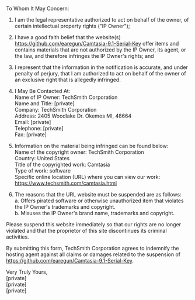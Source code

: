 To Whom It May Concern:

1.  I am the legal representative authorized to act on behalf of the owner, of certain intellectual property rights ("IP Owner");

2.  I have a good faith belief that the website(s)
https://github.com/earegun/Camtasia-9.1-Serial-Key
offer items and contains materials that are not authorized by the IP Owner, its agent, or the law, and therefore infringes the IP Owner's rights; and

3.  I represent that the information in the notification is accurate, and under penalty of perjury, that I am authorized to act on behalf of the owner of an exclusive right that is allegedly infringed.

4. I May Be Contacted At:  
Name of IP Owner:  TechSmith Corporation  
Name and Title:   [private]    
Company:   TechSmith Corporation    
Address:  2405 Woodlake Dr. Okemos MI, 48664    
Email: [private]    
Telephone:  [private]     
Fax: [private]  

5. Information on the material being infringed can be found below:  
Name of the copyright owner: TechSmith Corporation  
Country: United States  
Title of the copyrighted work: Camtasia  
Type of work: software  
Specific online location (URL) where you can view our work: https://www.techsmith.com/camtasia.html

6. The reasons that the URL website must be suspended are as follows:  
a. Offers pirated software or otherwise unauthorized item that violates the IP Owner's trademarks and copyright.  
b. Misuses the IP Owner's brand name, trademarks and copyright.  

Please suspend this website immediately so that our rights are no longer violated and that the proprietor of this site discontinues its criminal activities.  

By submitting this form, TechSmith Corporation agrees to indemnify the hosting agent against all claims or damages related to the suspension of https://github.com/earegun/Camtasia-9.1-Serial-Key.  

Very Truly Yours,  
[private]  
[private]  
[private]  
